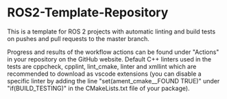 # ROS2-Template-Repository

This is a template for ROS 2 projects with automatic linting and build tests on pushes and pull requests to the master branch.

Progress and results of the workflow actions can be found under "Actions" in your repository on the GitHub website. Default C++ linters used in the tests are cppcheck, cpplint, lint_cmake, linter and xmllint which are recommended to download as vscode extensions (you can disable a specific linter by adding the line "set(ament_cmake_<lintername>_FOUND TRUE)" under "if(BUILD_TESTING)" in the CMakeLists.txt file of your package).
